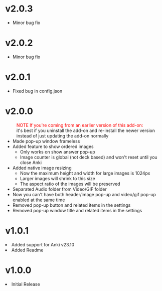 <html>
    <div class="release">
        <h1>v2.0.3</h1>
        <ul>
            <li>Minor bug fix</li>
        </ul>
    </div>
    <div class="release">
        <h1>v2.0.2</h1>
        <ul>
            <li>Minor bug fix</li>
        </ul>
    </div>
    <div class="release">
        <h1>v2.0.1</h1>
        <ul>
            <li>Fixed bug in config.json</li>
        </ul>
    </div>
    <div class="release">
        <h1>v2.0.0</h1>
        <ul>
            <div style='color: red; margin-left: 12px;'>NOTE If you're coming from an earlier version of this add-on:</div> 
            <div style="margin-left: 12px;">it's best if you uninstall the add-on and re-install the newer version instead of just updating the add-on normally</div>
            <li>Made pop-up window frameless</li>
            <li>Added feature to show ordered images
                <ul>
                    <li>Only works on show answer pop-up</li>
                    <li>Image counter is global (not deck based) and won't reset until you close Anki</li>
                </ul>
            </li>
            <li>Added native image resizing
                <ul>
                    <li>Now the maximum height and width for large images is 1024px</li>
                    <li>Larger images will shrink to this size</li>
                    <li>The aspect ratio of the images will be preserved</li>
                </ul>
            </li>
            <li>Separated Audio folder from Video/GIF folder</li>
            <li>Now you can't have both header/image pop-up and video/gif pop-up enabled at the same time</li>
            <li>Removed pop-up button and related items in the settings</li>
            <li>Removed pop-up window title and related items in the settings</li>
        </ul>
    </div>
    <div class="release">
        <h1>v1.0.1</h1>
        <li>Added support for Anki v23.10</li>
        <li>Added Readme</li>
    </div>
    <div class="release">
        <h1>v1.0.0</h1>
        <li>Initial Release</li>
    </div>
</html>
